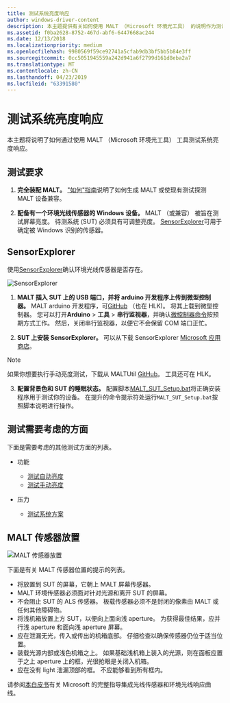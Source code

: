 ```yaml
---
title: 测试系统亮度响应
author: windows-driver-content
description: 本主题提供有关如何使用 MALT （Microsoft 环境光工具） 的说明作为测试解决方案的光。
ms.assetid: f0ba2628-8752-467d-abf6-6447668ac244
ms.date: 12/13/2018
ms.localizationpriority: medium
ms.openlocfilehash: 9980569f59ce92741a5cfab9db3bf5bb5b84e3ff
ms.sourcegitcommit: 0cc5051945559a242d941a6f2799d161d8eba2a7
ms.translationtype: MT
ms.contentlocale: zh-CN
ms.lasthandoff: 04/23/2019
ms.locfileid: "63391580"
---
```

# <a name="testing-system-brightness-response"></a>测试系统亮度响应

本主题将说明了如何通过使用 MALT （Microsoft 环境光工具） 工具测试系统亮度响应。

## <a name="test-requirements"></a>测试要求

1. **完全装配 MALT。**   ["如何"指南](testing-MALT-building-a-light-testing-tool.md)说明了如何生成 MALT 或使现有测试探测 MALT 设备兼容。

2. **配备有一个环境光线传感器的 Windows 设备。** MALT （或兼容） 被旨在测试屏幕亮度。 待测系统 (SUT) 必须具有可调整亮度。 [SensorExplorer](https://aka.ms/sensorexplorerblog)可用于确定被 Windows 识别的传感器。

## <a name="sensorexplorer"></a>SensorExplorer

使用[SensorExplorer](https://aka.ms/sensorexplorerblog)确认环境光线传感器是否存在。

![SensorExplorer](images/sensorexplorer.png)

1. **MALT 插入 SUT 上的 USB 端口，并将 arduino 开发程序上传到微型控制器。** MALT arduino 开发程序，可[GitHub](https://github.com/Microsoft/busiotools/tree/master/sensors/Tools/MALT) （也在 HLK)。 将其上载到微型控制器。 您可以打开**Arduino** > **工具** > **串行监视器**，并确认[微控制器命令](testing-MALT-auto-brightness.md)按预期方式工作。 然后，关闭串行监视器，以便它不会保留 COM 端口正忙。

2. **SUT 上安装 SensorExplorer。** 可以从下载 SensorExplorer [Microsoft 应用商店](https://aka.ms/sensorexplorer)。 
   
> [!Note] 
> 如果你想要执行手动亮度测试，下载从 MALTUtil [GitHub](https://github.com/Microsoft/busiotools/tree/master/sensors/Tools/MALT)。 工具还可在 HLK。
   
3. **配置背景色和 SUT 的睡眠状态。**  配置脚本[MALT_SUT_Setup.bat](https://github.com/Microsoft/busiotools/tree/master/sensors/Tools/MALT/Code/Scripts)将正确安装程序用于测试你的设备。  在提升的命令提示符处运行``MALT_SUT_Setup.bat``按照脚本说明进行操作。

## <a name="test-areas-to-consider"></a>测试需要考虑的方面

下面是需要考虑的其他测试方面的列表。

* 功能

    * [测试自动亮度](testing-MALT-auto-brightness.md)
    * [测试手动亮度](testing-MALT-manual-brightness.md)

* 压力

    * [测试系统方案](testing-MALT-system-scenarios.md)

## <a name="malt-sensor-placement"></a>MALT 传感器放置

![MALT 传感器放置](images/placement.png)

下面是有关 MALT 传感器位置的提示的列表。

* 将放置到 SUT 的屏幕，它朝上 MALT 屏幕传感器。
* MALT 环境传感器必须面对针对光源和离开 SUT 的屏幕。 
* 不会阻止 SUT 的 ALS 传感器。  板载传感器必须不是封闭的像素由 MALT 或任何其他障碍物。
* 将浅机箱放置上方 SUT，以便向上面向浅 aperture。 为获得最佳结果，应并行浅 aperture 和面向浅 aperture 屏幕。
* 应在泄漏无光，传入或传出的机箱底部。  仔细检查以确保传感器仍位于适当位置。
* 装载光源内部或浅色机箱之上。  如果基础浅机箱上装入的光源，则在面板应置于之上 aperture 上的框，光很抢眼是关闭入机箱。
* 应在没有 light 泄漏顶部的框。 不应能够看到所有框内。


请参阅[本白皮书](https://docs.microsoft.com/windows-hardware/design/whitepapers/integrating-ambient-light-sensors-with-computers-running-windows-10-creators-update)有关 Microsoft 的完整指导集成光线传感器和环境光线响应曲线。